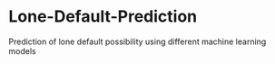 # Lone-Default-Prediction
Prediction of lone default possibility using different machine learning models
